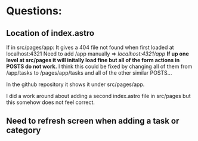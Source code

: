 #  Questions:
## Location of index.astro
   If in src/pages/app:
    It gives a 404 file not found when first loaded at localhost:4321
    Need to add /app manually => *localhost:4321/app* 
   **If up one level at src/pages it will initally load fine but all of the form actions in POSTS do not work.**
I think this could be fixed by changing all of them from /app/tasks to /pages/app/tasks and all of the other similar POSTS...

   In the github repository it shows it under src/pages/app. 
  
  I did a work around about adding a second index.astro file in src/pages but this somehow does not feel correct.


 ## Need to refresh screen when adding a task or category 




